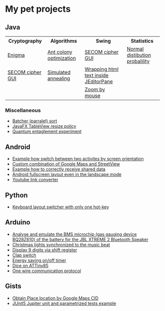 # My pet projects

<!---
asilichenko/asilichenko is a ✨ special ✨ repository because its `README.md` (this file) appears on your GitHub profile.
You can click the Preview link to take a look at your changes.
--->

## Java

<table>
  <tr>
    <th>Cryptography</th>
    <th>Algorithms</th>
    <th>Swing</th>
    <th>Statistics</th>
  </tr>

  <tr>
    <td><a href="https://github.com/asilichenko/enigma">Enigma</a></td>
    <td><a href="https://github.com/asilichenko/ant-colony-optimization">Ant colony optimization</a></td>
    <td><a href="https://github.com/asilichenko/secom-cipher-gui">SECOM cipher GUI</a></td>
    <td><a href="https://github.com/asilichenko/statistics">Normal distibution probalility</a></td>
  </tr>

  <tr>
    <td><a href="https://github.com/asilichenko/secom-cipher-gui">SECOM cipher GUI</a></td>
    <td><a href="https://github.com/asilichenko/simulated-annealing">Simulated annealing</a></td>
    <td><a href="https://github.com/asilichenko/swing-html-paragraph-wrap">Wrapping html text inside JEditorPane</a></td>
    <td></td>
  </tr>

  <tr>
    <td></td>
    <td></td>
    <td><a href="https://github.com/asilichenko/mouse-move-scale">Zoom by mouse</a></td>
    <td></td>
  </tr>
</table>

### Miscellaneous
- [Batcher (parralel) sort](https://github.com/asilichenko/batcherSort)
- [JavaFX TableView resize policy](https://github.com/asilichenko/TableViewResizePolicy)
- [Quantum entaglement experiment](https://github.com/asilichenko/quantum-entanglement-experiment)

## Android

- [Example how switch between two activites by screen orientation](https://github.com/asilichenko/screen-orientation-example)
- [Custom combination of Google Maps and StreetView](https://github.com/asilichenko/android-map-with-panorama-sample)
- [Example how to correctly receive shared data](https://github.com/asilichenko/android-shared-text-receiver)
- [Android fullscreen layout even in the landscape mode](https://github.com/asilichenko/android-short-edges)
- [Youtube link converter](https://github.com/asilichenko/android-youtube-shared)

## Python

- [Keyboard layout switcher with only one hot-key](https://github.com/asilichenko/one-key-keyboard-switcher)

## Arduino

- [Analyse and emulate the BMS microchip (gas gauging device BQ28Z610) of the battery for the JBL XTREME 2 Bluetooth Speaker](https://github.com/asilichenko/jbl-xtreme2-bms)
- [Christmas lights synchronized to the music beat](https://github.com/asilichenko/arduino-play-melody)
- [Display 9 digits via shift register](https://github.com/asilichenko/ShiftRegDisplay)
- [Clap switch](https://github.com/asilichenko/clap-switch)
- [Energy saving on/off timer](https://github.com/asilichenko/Autowatering)
- [Dice on ATTiny85](https://github.com/asilichenko/attiny85-dice)
- [One wire communication protocol](https://github.com/asilichenko/OneWireDataTransmit)

## Gists
* [Obtain Place location by Google Maps CID](https://gist.github.com/asilichenko/b0000eb1562c9e4e75b0d43d799260bc)
* [JUnit5 Jupiter unit and parametrized tests example](https://gist.github.com/asilichenko/d954f7f619bba9a26ac5be7f77f321ea)
